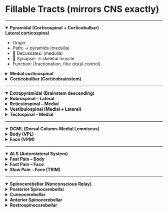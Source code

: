 # Fillable Tracts (mirrors CNS exactly)

---

<details open>
<summary><b>Pyramidal (Corticospinal + Corticobulbar)</b></summary>

<summary><b>Lateral corticospinal</b></summary>

- Origin: <u data-answer="primary motor cortex"></u>  
- Path: <u data-answer="internal capsule"></u> → pyramids (medulla)  
- 🔴 Decussates: <u data-answer="pyramidal decussation"></u> (medulla)  
- 🔵 Synapse: <u data-answer="anterior horn LMN"></u> → skeletal muscle  
- Function: <u data-answer="voluntary movement"></u> (fractionation, fine distal control)

</details>

<details>
<summary><b>Medial corticospinal</b></summary>

- Function: Gross and <u data-answer="posture"></u> movement  
- Projection: <u data-answer="bilateral"></u> to trunk, <u data-answer="neck"></u>, shoulders  
- Direct connection: <u data-answer="cortex"></u> → <u data-answer="cord"></u>

</details>

<details>
<summary><b>Corticobulbar (Corticobrainstem)</b></summary>

- Origin: <u data-answer="primary motor cortex"></u>  
- Synapse: <u data-answer="cranial nerve"></u> motor nuclei (brainstem)  
- Innervation: <u data-answer="bilateral"></u> (except lower face)

</details>

</details>

---

<details open>
<summary><b>Extrapyramidal (Brainstem descending)</b></summary>

<details>
<summary><b>Rubrospinal – Lateral</b></summary>

- Origin: <u data-answer="red nucleus"></u> (midbrain)  
- 🔴 Decussates: <u data-answer="midbrain"></u>  
- Function: contributes to <u data-answer="finger/wrist extensor"></u> control

</details>

<details>
<summary><b>Reticulospinal – Medial</b></summary>

- Origin: <u data-answer="reticular formation"></u>  
- Function: posture, locomotion, reflex modulation (<u data-answer="bilateral"></u>)

</details>

<details>
<summary><b>Vestibulospinal (Medial + Lateral)</b></summary>

- Origin: <u data-answer="vestibular nuclei"></u>  
- Function: balance & head position; activates <u data-answer="extensors"></u>

</details>

<details>
<summary><b>Tectospinal – Medial</b></summary>

- Origin: <u data-answer="superior colliculus"></u>  
- 🔴 Decussates: <u data-answer="midbrain"></u>  
- Function: reflexive head/eye <u data-answer="orientation"></u> to stimuli

</details>

</details>

---

<details open>
<summary><b>DCML (Dorsal Column–Medial Lemniscus)</b></summary>

<details>
<summary><b>Body (VPL)</b></summary>

- 1st order: start in <u data-answer="dorsal root ganglion"></u> → ascend in dorsal columns (gracilis/cuneatus) → synapse at gracile & cuneate nuclei (medulla)  
- 2nd order: decussation at <u data-answer="internal arcuate fibers"></u> (medulla) → ascend medial lemniscus → synapse at <u data-answer="VPL"></u>  
- 3rd order: ascend to internal capsule → termination in <u data-answer="primary somatosensory cortex"></u>

</details>

<details>
<summary><b>Face (VPM)</b></summary>

- 1st order: start in <u data-answer="trigeminal (CN V) primary neurons"></u> → synapse at principal (chief) sensory nucleus of V (pons)  
- 2nd order: decussation at <u data-answer="pons"></u> → ascend trigeminal lemniscus → synapse at <u data-answer="VPM"></u>  
- 3rd order: ascend to internal capsule → termination in <u data-answer="primary somatosensory cortex (face area)"></u>

</details>

</details>

---

<details open>
<summary><b>ALS (Anterolateral System)</b></summary>

<details>
<summary><b>Fast Pain – Body</b></summary>

- 1st order: start in <u data-answer="nociceptors/DRG"></u> → synapse at dorsal horn (lamina I, II, V)  
- 2nd order: decussation at <u data-answer="anterior white commissure"></u> (spinal cord) → ascend spinothalamic tract → synapse at <u data-answer="VPL"></u>  
- 3rd order: ascend to internal capsule → termination in <u data-answer="primary somatosensory cortex"></u>

</details>

<details>
<summary><b>Fast Pain – Face</b></summary>

- 1st order: start in <u data-answer="CN V (± VII, IX, X)"></u> → synapse at spinal trigeminal nucleus (brainstem/upper cervical)  
- 2nd order: decussation at <u data-answer="pons"></u> → ascend trigeminal lemniscus → synapse at <u data-answer="VPM"></u>  
- 3rd order: ascend to internal capsule → termination in <u data-answer="primary somatosensory cortex (face area)"></u>

</details>

<details>
<summary><b>Slow Pain – Face (TRIM)</b></summary>

- Trigeminal → <u data-answer="reticular"></u> formation → <u data-answer="intralaminar"></u> nuclei → many cortical areas

</details>

</details>

---

<details open>
<summary><b>Spinocerebellar (Nonconscious Relay)</b></summary>

<details>
<summary><b>Posterior Spinocerebellar</b></summary>

- 1st order → synapse at <u data-answer="nucleus dorsalis of Clarke (T1–L2)"></u>  
- Ascend <u data-answer="ipsilaterally"></u> → enter via <u data-answer="inferior"></u> cerebellar peduncle

</details>

<details>
<summary><b>Cuneocerebellar</b></summary>

- 1st order → synapse at <u data-answer="lateral accessory (accessory cuneate) nucleus"></u> (medulla)  
- Ascend <u data-answer="ipsilaterally"></u> → enter via <u data-answer="inferior"></u> cerebellar peduncle

</details>

<details>
<summary><b>Anterior Spinocerebellar</b></summary>

- Input: <u data-answer="thoracolumbar spinal cord"></u>  
- Double decussation: <u data-answer="spinal cord"></u> and <u data-answer="cerebellum"></u> (functionally ipsilateral)  
- Enter via <u data-answer="superior"></u> cerebellar peduncle

</details>

<details>
<summary><b>Rostrospinocerebellar</b></summary>

- Input: <u data-answer="cervical spinal cord"></u>  
- Ascends mostly <u data-answer="ipsilaterally"></u>  
- Enter via <u data-answer="superior"></u> and <u data-answer="inferior"></u> cerebellar peduncles

</details>

</details>
